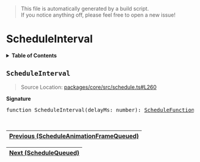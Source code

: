 > This file is automatically generated by a build script.<br>If you notice anything off, please feel free to open a new issue!

# ScheduleInterval

<details><summary><b>Table of Contents</b></summary>

1. [<code>ScheduleInterval</code>](#ScheduleInterval)</details>

## <a name="ScheduleInterval"></a><code>ScheduleInterval</code>

> Source Location: [packages\/core\/src\/schedule.ts#L260](..\/..\/packages\/core\/src\/schedule.ts#L260)

<b>Signature</b>

<pre>function ScheduleInterval(delayMs: number): <a href="00-ScheduleFunction.md#ScheduleFunction">ScheduleFunction</a></pre><br>

| [Previous \(ScheduleAnimationFrameQueued\)](01-ScheduleAnimationFrameQueued.md#readme) |
| --- |

<div align="right">

| [Next \(ScheduleQueued\)](03-ScheduleQueued.md#readme) |
| --- |
</div>
